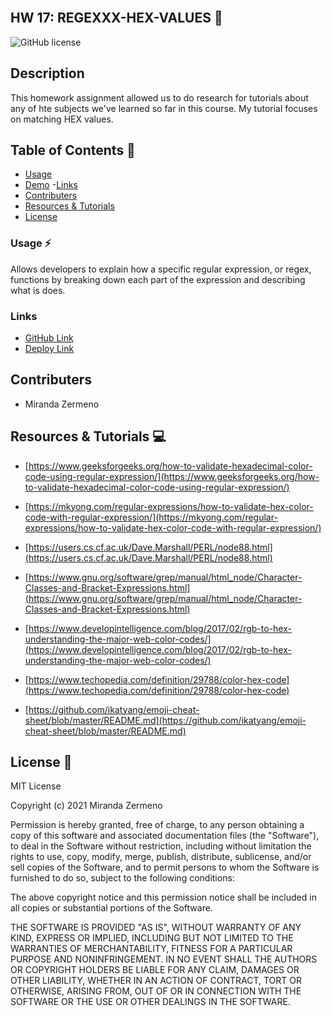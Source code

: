 ## <br> HW 17: REGEXXX-HEX-VALUES 🎨 </br>

![GitHub license](https://img.shields.io/badge/license-MIT-ff69b4.svg) 

## Description
This homework assignment allowed us to do research for tutorials about any of hte subjects we've learned so far in this course. My tutorial focuses on matching HEX values. 


## Table of Contents 🔎
- [Usage](#usage)
- [Demo](#demo)
 -[Links](#links)
- [Contributers](#contributers)
- [Resources & Tutorials](#resources&tutorials)
- [License](#license)


### Usage ⚡
Allows developers to explain how a specific regular expression, or regex, functions by breaking down each part of the expression and describing what is does. 


### Links

* [GitHub Link](https://github.com/Zermeno94/REGEXXX-HEX-VALUE)
* [Deploy Link](https://zermeno94.github.io/REGEXXX-HEX-VALUE/)


## Contributers
* Miranda Zermeno


## Resources & Tutorials  💻


* [https://www.geeksforgeeks.org/how-to-validate-hexadecimal-color-code-using-regular-expression/](https://www.geeksforgeeks.org/how-to-validate-hexadecimal-color-code-using-regular-expression/)

* [https://mkyong.com/regular-expressions/how-to-validate-hex-color-code-with-regular-expression/](https://mkyong.com/regular-expressions/how-to-validate-hex-color-code-with-regular-expression/)

* [https://users.cs.cf.ac.uk/Dave.Marshall/PERL/node88.html](https://users.cs.cf.ac.uk/Dave.Marshall/PERL/node88.html)

* [https://www.gnu.org/software/grep/manual/html_node/Character-Classes-and-Bracket-Expressions.html](https://www.gnu.org/software/grep/manual/html_node/Character-Classes-and-Bracket-Expressions.html)

* [https://www.developintelligence.com/blog/2017/02/rgb-to-hex-understanding-the-major-web-color-codes/](https://www.developintelligence.com/blog/2017/02/rgb-to-hex-understanding-the-major-web-color-codes/)

* [https://www.techopedia.com/definition/29788/color-hex-code](https://www.techopedia.com/definition/29788/color-hex-code)

* [https://github.com/ikatyang/emoji-cheat-sheet/blob/master/README.md](https://github.com/ikatyang/emoji-cheat-sheet/blob/master/README.md)


## License 📍
MIT License

Copyright (c) 2021 Miranda Zermeno

Permission is hereby granted, free of charge, to any person obtaining a copy
of this software and associated documentation files (the "Software"), to deal
in the Software without restriction, including without limitation the rights
to use, copy, modify, merge, publish, distribute, sublicense, and/or sell
copies of the Software, and to permit persons to whom the Software is
furnished to do so, subject to the following conditions:

The above copyright notice and this permission notice shall be included in all
copies or substantial portions of the Software.

THE SOFTWARE IS PROVIDED "AS IS", WITHOUT WARRANTY OF ANY KIND, EXPRESS OR
IMPLIED, INCLUDING BUT NOT LIMITED TO THE WARRANTIES OF MERCHANTABILITY,
FITNESS FOR A PARTICULAR PURPOSE AND NONINFRINGEMENT. IN NO EVENT SHALL THE
AUTHORS OR COPYRIGHT HOLDERS BE LIABLE FOR ANY CLAIM, DAMAGES OR OTHER
LIABILITY, WHETHER IN AN ACTION OF CONTRACT, TORT OR OTHERWISE, ARISING FROM,
OUT OF OR IN CONNECTION WITH THE SOFTWARE OR THE USE OR OTHER DEALINGS IN THE
SOFTWARE.